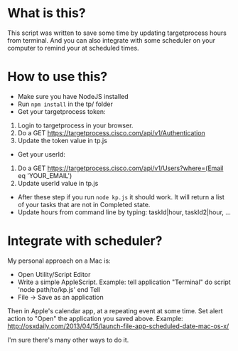 # What is this?
This script was written to save some time by updating targetprocess hours from terminal. And you can also integrate with some scheduler on your computer to remind your at scheduled times.

# How to use this?
- Make sure you have NodeJS installed
- Run `npm install` in the tp/ folder
- Get your targetprocess token:
1. Login to targetprocess in your browser.
2. Do a GET https://targetprocess.cisco.com/api/v1/Authentication
3. Update the token value in tp.js
- Get your userId:
1. Do a GET https://targetprocess.cisco.com/api/v1/Users?where=(Email eq 'YOUR_EMAIL')
2. Update userId value in tp.js
- After these step if you run `node kp.js` it should work. It will return a list of your tasks that are not in Completed state.
- Update hours from command line by typing: taskId|hour, taskId2|hour, ...

# Integrate with scheduler?
My personal approach on a Mac is:
- Open Utility/Script Editor
- Write a simple AppleScript. Example:
tell application "Terminal"
  do script 'node path/to/kp.js'
end Tell
- File -> Save as an application

Then in Apple's calendar app, at a repeating event at some time. Set alert action to "Open" the application you saved above. Example: http://osxdaily.com/2013/04/15/launch-file-app-scheduled-date-mac-os-x/

I'm sure there's many other ways to do it.